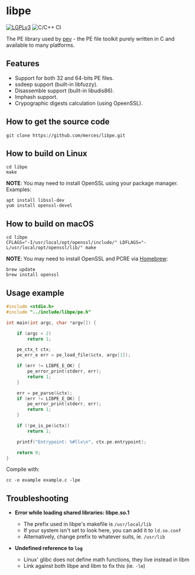 # libpe

[![LGPLv3](https://www.gnu.org/graphics/lgplv3-88x31.png)](http://www.gnu.org/licenses/lgpl.html) ![C/C++ CI](https://github.com/merces/libpe/workflows/C/C++%20CI/badge.svg)

The PE library used by [pev](https://github.com/merces/pev) - the PE file toolkit purely written in C and available to many platforms.

## Features

- Support for both 32 and 64-bits PE files.
- ssdeep support (built-in libfuzzy).
- Disassemble support (built-in libudis86).
- Imphash support.
- Crypographic digests calculation (using OpeenSSL).

## How to get the source code

    git clone https://github.com/merces/libpe.git

## How to build on Linux

    cd libpe
    make

**NOTE**: You may need to install OpenSSL using your package manager. Examples:

    apt install libssl-dev
    yum install openssl-devel

## How to build on macOS

    cd libpe
    CFLAGS="-I/usr/local/opt/openssl/include/" LDFLAGS="-L/usr/local/opt/openssl/lib/" make

**NOTE**: You may need to install OpenSSL and PCRE via [Homebrew](http://brew.sh/):

    brew update
    brew install openssl

## Usage example

```c
#include <stdio.h>
#include "../include/libpe/pe.h"

int main(int argc, char *argv[]) {

    if (argc < 2)
        return 1;

    pe_ctx_t ctx;
    pe_err_e err = pe_load_file(&ctx, argv[1]);

    if (err != LIBPE_E_OK) {
        pe_error_print(stderr, err);
        return 1;
    }

    err = pe_parse(&ctx);
    if (err != LIBPE_E_OK) {
        pe_error_print(stderr, err);
        return 1;
    }

    if (!pe_is_pe(&ctx))
        return 1;

    printf("Entrypoint: %#llx\n", ctx.pe.entrypoint);

    return 0;
}
```

Compile with:

    cc -o example example.c -lpe

## Troubleshooting
- **Error while loading shared libraries: libpe.so.1**
  - The prefix used in libpe's makefile is `/usr/local/lib`
  - If your system isn't set to look here, you can add it to `ld.so.conf`
  - Alternatively, change prefix to whatever suits, ie. `/usr/lib`
  
- **Undefined reference to `log`**
  - Linux' glibc does not define math functions, they live instead in libm
  - Link against both libpe and libm to fix this (ie. `-lm`)
